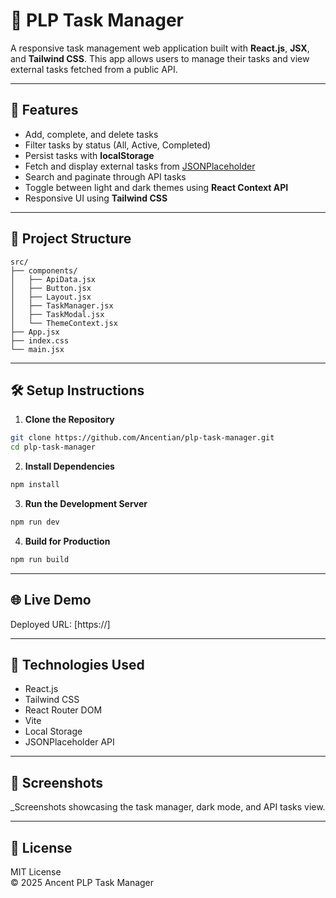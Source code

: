 # 📝 PLP Task Manager

A responsive task management web application built with **React.js**, **JSX**, and **Tailwind CSS**. This app allows users to manage their tasks and view external tasks fetched from a public API.

---

## 🚀 Features

- Add, complete, and delete tasks
- Filter tasks by status (All, Active, Completed)
- Persist tasks with **localStorage**
- Fetch and display external tasks from [JSONPlaceholder](https://jsonplaceholder.typicode.com/)
- Search and paginate through API tasks
- Toggle between light and dark themes using **React Context API**
- Responsive UI using **Tailwind CSS**

---

## 📁 Project Structure

```
src/
├── components/
│   ├── ApiData.jsx
│   ├── Button.jsx
│   ├── Layout.jsx
│   ├── TaskManager.jsx
│   ├── TaskModal.jsx
│   └── ThemeContext.jsx
├── App.jsx
├── index.css
└── main.jsx
```

---

## 🛠️ Setup Instructions

1. **Clone the Repository**

```bash
git clone https://github.com/Ancentian/plp-task-manager.git
cd plp-task-manager
```

2. **Install Dependencies**

```bash
npm install
```

3. **Run the Development Server**

```bash
npm run dev
```

4. **Build for Production**

```bash
npm run build
```

---

## 🌐 Live Demo

Deployed URL: [https://]

---

## 🧪 Technologies Used

- React.js
- Tailwind CSS
- React Router DOM
- Vite
- Local Storage
- JSONPlaceholder API

---

## 📸 Screenshots

_Screenshots showcasing the task manager, dark mode, and API tasks view.

---

## 📄 License

MIT License  
© 2025 Ancent PLP Task Manager

